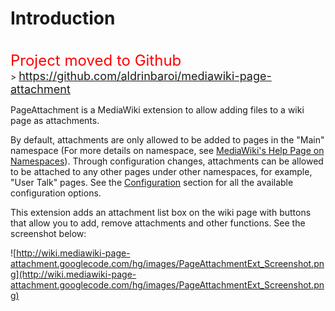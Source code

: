 # Introduction #
<br />
<font color='red' size='5'>Project moved to Github</font>
<br />
> <font color='blue' size='4'><a href='https://github.com/aldrinbaroi/mediawiki-page-attachment'>https://github.com/aldrinbaroi/mediawiki-page-attachment</a></font>
<br />

PageAttachment is a MediaWiki extension to allow adding files to a wiki page as attachments.

By default, attachments are only allowed to be added to pages in the "Main" namespace (For more details on namespace, see  [MediaWiki's Help Page on Namespaces](http://www.mediawiki.org/wiki/Help:Namespaces)). Through configuration changes, attachments can be allowed to be attached to any other pages under other namespaces, for example, "User Talk" pages.  See the [Configuration](Configuration.md) section for all the available configuration options.

This extension adds an attachment list box on the wiki page with buttons that allow you to add, remove attachments and other functions.  See the screenshot below:

![http://wiki.mediawiki-page-attachment.googlecode.com/hg/images/PageAttachmentExt_Screenshot.png](http://wiki.mediawiki-page-attachment.googlecode.com/hg/images/PageAttachmentExt_Screenshot.png)